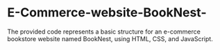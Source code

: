 # E-Commerce-website-BookNest-
The provided code represents a basic structure for an e-commerce bookstore website named BookNest, using HTML, CSS, and JavaScript. 
